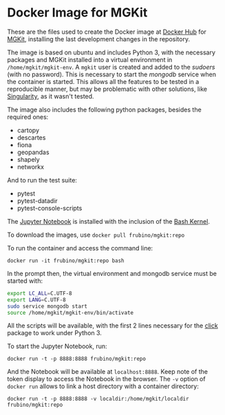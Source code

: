 # Docker Image for MGKit

These are the files used to create the Docker image at [Docker Hub](https://hub.docker.com/r/frubino/mgkit/) for [MGKit](https://bitbucket.org/setsuna80/mgkit/src/develop/), installing the last development changes in the repository.

The image is based on ubuntu and includes Python 3, with the necessary packages and MGKit installed into a virtual environment in `/home/mgkit/mgkit-env`. A `mgkit` user is created and added to the *sudoers* (with no password). This is necessary to start the *mongodb* service when the container is started. This allows all the features to be tested in a reproducible manner, but may be problematic with other solutions, like [Singularity](http://singularity.lbl.gov/), as it wasn't tested.

The image also includes the following python packages, besides the required ones:

* cartopy
* descartes
* fiona
* geopandas
* shapely
* networkx

And to run the test suite:

* pytest
* pytest-datadir
* pytest-console-scripts

The [Jupyter Notebook](www.jupyter.org) is installed with the inclusion of the [Bash Kernel](https://github.com/takluyver/bash_kernel).

To download the images, use `docker pull frubino/mgkit:repo`

To run the container and access the command line:

`docker run -it frubino/mgkit:repo bash`

In the prompt then, the virtual environment and mongodb service must be started with:

```bash
export LC_ALL=C.UTF-8
export LANG=C.UTF-8
sudo service mongodb start
source /home/mgkit/mgkit-env/bin/activate
```

All the scripts will be available, with the first 2 lines necessary for the [click](http://click.pocoo.org/5/python3/) package to work under Python 3.

To start the Jupyter Notebook, run:

`docker run -t -p 8888:8888 frubino/mgkit:repo`

And the Notebook will be available at `localhost:8888`. Keep note of the token display to access the Notebook in the browser. The `-v` option of `docker run` allows to link a host directory with a container directory:

`docker run -t -p 8888:8888 -v localdir:/home/mgkit/localdir frubino/mgkit:repo`
